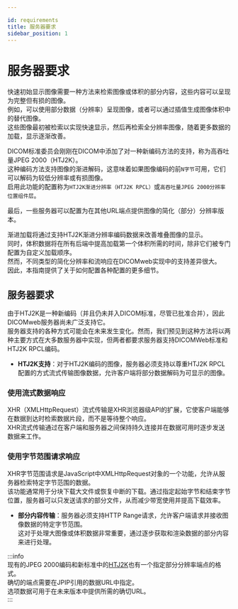 ```yaml
---

id: requirements  
title: 服务器要求  
sidebar_position: 1
---  
```


# 服务器要求  

快速初始显示图像需要一种方法来检索图像或体积的部分内容，这些内容可以呈现为完整但有损的图像。  
例如，可以使用部分数据（分辨率）呈现图像，或者可以通过插值生成图像体积中的替代图像。  
这些图像最初被检索以实现快速显示，然后再检索全分辨率图像，随着更多数据的加载，显示逐渐改善。

DICOM标准委员会刚刚在DICOM中添加了对一种新编码方法的支持，称为高吞吐量JPEG 2000（HTJ2K）。  
这种编码方法支持图像的渐进解码，这意味着如果图像编码的前`N字节`可用，它们可以解码为较低分辨率或有损图像。  
启用此功能的配置称为`HTJ2K渐进分辨率（HTJ2K RPCL）`或`高吞吐量JPEG 2000分辨率位置组件层`。

最后，一些服务器可以配置为在其他URL端点提供图像的简化（部分）分辨率版本。

渐进加载将通过支持HTJ2K渐进分辨率编码数据来改善堆叠图像的显示。  
同时，体积数据将在所有后端中提高加载第一个体积所需的时间，除非它们被专门配置为自定义加载顺序。  
然而，不同类型的简化分辨率和流响应在DICOMweb实现中的支持差异很大。  
因此，本指南提供了关于如何配置各种配置的更多细节。

## 服务器要求

由于HTJ2K是一种新编码（并且仍未并入DICOM标准，尽管已批准合并），因此DICOMweb服务器尚未广泛支持它。  
服务器支持的各种方式可能会在未来发生变化。然而，我们预见到这种方法将以两种主要方式在大多数服务器中实现，但两者都要求服务器支持DICOMWeb标准和HTJ2K RPCL编码。

- **HTJ2K支持**：对于HTJ2K编码的图像，服务器必须支持以尊重HTJ2K RPCL配置的方式流式传输图像数据，允许客户端将部分数据解码为可显示的图像。

### 使用流式数据响应

XHR（XMLHttpRequest）流式传输是XHR浏览器级API的扩展，它使客户端能够在数据到达时检索数据片段，而不是等待整个响应。  
XHR流式传输通过在客户端和服务器之间保持持久连接并在数据可用时逐步发送数据来工作。

### 使用字节范围请求响应

XHR字节范围请求是JavaScript中XMLHttpRequest对象的一个功能，允许从服务器检索特定字节范围的数据。  
该功能通常用于分块下载大文件或恢复中断的下载。通过指定起始字节和结束字节位置，服务器可以只发送请求的部分文件，从而减少带宽使用并提高下载效率。

- **部分内容传输**：服务器必须支持HTTP Range请求，允许客户端请求并接收图像数据的特定字节范围。  
这对于处理大图像或体积数据非常重要，通过逐步获取和渲染数据的部分内容来进行处理。

:::info  
现有的JPEG 2000编码和新标准中的[HTJ2K](https://dicom.nema.org/medical/dicom/Supps/LB/sup235_lb_HTJ2K.pdf)也有一个指定部分分辨率端点的格式。  
确切的端点需要在JPIP引用的数据URL中指定。  
选项数据可用于在未来版本中提供所需的确切URL。  
:::  